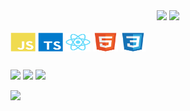 
<div align="center">
  
  <img height="150em" src="https://github-readme-stats.vercel.app/api?username=mateusx111&show_icons=true&theme=cobalt2&include_all_commits=true&count_private=true"/>
  <img height="150em" src="https://github-readme-stats.vercel.app/api/top-langs/?username=mateusx111&layout=compact&langs_count=7&theme=cobalt2"/>
</div>
  
  
<div style="display: inline_block"><br>
  <img align="center" alt="Rafa-Js" height="30" width="40" src="https://raw.githubusercontent.com/devicons/devicon/master/icons/javascript/javascript-plain.svg">
  <img align="center" alt="Rafa-Ts" height="30" width="40" src="https://raw.githubusercontent.com/devicons/devicon/master/icons/typescript/typescript-plain.svg">
  <img align="center" alt="Rafa-React" height="30" width="40" src="https://raw.githubusercontent.com/devicons/devicon/master/icons/react/react-original.svg">
  <img align="center" alt="Rafa-HTML" height="30" width="40" src="https://raw.githubusercontent.com/devicons/devicon/master/icons/html5/html5-original.svg">
  <img align="center" alt="Rafa-CSS" height="30" width="40" src="https://raw.githubusercontent.com/devicons/devicon/master/icons/css3/css3-original.svg"
</div>
  
  ##
<div>
  <a href="https://www.instagram.com/mateuszdsouza/" target="_blank"><img src="https://img.shields.io/badge/-Instagram-%23E4405F?style=for-the-badge&logo=instagram&logoColor=white" target="_blank"></a>
  <a href = "mailto:msouza954@gmail.com" ><img src="https://img.shields.io/badge/Gmail-D14836?style=for-the-badge&logo=gmail&logoColor=white" target="_blank"></a>
  <a href="https://www.linkedin.com/in/mateus-souza-8b89791b6/" target="_blank"><img src="https://img.shields.io/badge/-LinkedIn-%230077B5?style=for-the-badge&logo=linkedin&logoColor=white" target="_blank"></a> 
  
 <a href = "http://t.me/MateusSsantos" target="_blank"><img src=" https://img.shields.io/badge/Telegram-2CA5E0?style=for-the-badge&logo=telegram&logoColor=white" target="_blank"></a>
</div>
